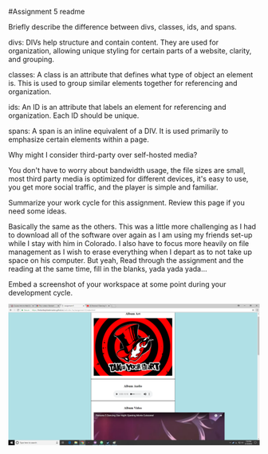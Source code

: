 #Assignment 5 readme

Briefly describe the difference between divs, classes, ids, and spans.

divs: DIVs help structure and contain content. They are used for organization, allowing unique styling for certain parts of a website, clarity, and grouping.

classes: A class is an attribute that defines what type of object an element is. This is used to group similar elements together for referencing and organization.

ids: An ID is an attribute that labels an element for referencing and organization. Each ID should be unique.

spans: A span is an inline equivalent of a DIV. It is used primarily to emphasize certain elements within a page.



Why might I consider third-party over self-hosted media?

You don't have to worry about bandwidth usage, the file sizes are small, most third party media is optimized for different devices, it's easy to use, you get more social traffic, and the player is simple and familiar.


Summarize your work cycle for this assignment. Review this page if you need some ideas.

Basically the same as the others. This was a little more challenging as I had to download all of the software over again as I am using my friends set-up while I stay with him in Colorado. I also have to focus more heavily on file management as I wish to erase everything when I depart as to not take up space on his computer. But yeah, Read through the assignment and the reading at the same time, fill in the blanks, yada yada yada...

Embed a screenshot of your workspace at some point during your development cycle.

![My Image](images/desktop.png)

